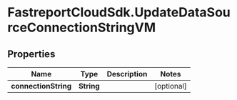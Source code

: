 # FastreportCloudSdk.UpdateDataSourceConnectionStringVM

## Properties

Name | Type | Description | Notes
------------ | ------------- | ------------- | -------------
**connectionString** | **String** |  | [optional] 


